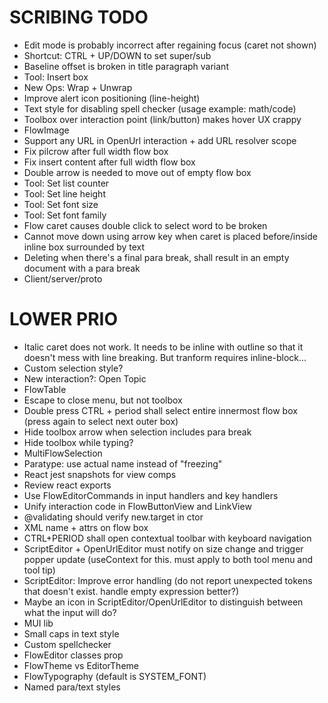 SCRIBING TODO
=============
- Edit mode is probably incorrect after regaining focus (caret not shown)
- Shortcut: CTRL + UP/DOWN to set super/sub
- Baseline offset is broken in title paragraph variant
- Tool: Insert box
- New Ops: Wrap + Unwrap
- Improve alert icon positioning (line-height)
- Text style for disabling spell checker (usage example: math/code)
- Toolbox over interaction point (link/button) makes hover UX crappy
- FlowImage
- Support any URL in OpenUrl interaction + add URL resolver scope
- Fix pilcrow after full width flow box
- Fix insert content after full width flow box
- Double arrow is needed to move out of empty flow box
- Tool: Set list counter
- Tool: Set line height
- Tool: Set font size
- Tool: Set font family
- Flow caret causes double click to select word to be broken
- Cannot move down using arrow key when caret is placed before/inside inline box surrounded by text
- Deleting when there's a final para break, shall result in an empty document with a para break
- Client/server/proto

LOWER PRIO
==========
- Italic caret does not work. It needs to be inline with outline so that it doesn't mess with line breaking. But tranform requires inline-block...
- Custom selection style?
- New interaction?: Open Topic
- FlowTable
- Escape to close menu, but not toolbox
- Double press CTRL + period shall select entire innermost flow box (press again to select next outer box)
- Hide toolbox arrow when selection includes para break
- Hide toolbox while typing?
- MultiFlowSelection
- Paratype: use actual name instead of "freezing"
- React jest snapshots for view comps
- Review react exports
- Use FlowEditorCommands in input handlers and key handlers
- Unify interaction code in FlowButtonView and LinkView
- @validating should verify new.target in ctor
- XML name + attrs on flow box
- CTRL+PERIOD shall open contextual toolbar with keyboard navigation
- ScriptEditor + OpenUrlEditor must notify on size change and trigger popper update (useContext for this. must apply to both tool menu and tool tip)
- ScriptEditor: Improve error handling (do not report unexpected tokens that doesn't exist. handle empty expression better?)
- Maybe an icon in ScriptEditor/OpenUrlEditor to distinguish between what the input will do?
- MUI lib
- Small caps in text style
- Custom spellchecker
- FlowEditor classes prop
- FlowTheme vs EditorTheme
- FlowTypography (default is SYSTEM_FONT)
- Named para/text styles
